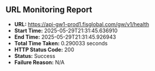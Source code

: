 ## URL Monitoring Report

- **URL:** https://api-gw1-prod1.fisglobal.com/gw/v1/health
- **Start Time:** 2025-05-29T21:31:45.636910
- **End Time:** 2025-05-29T21:31:45.926943
- **Total Time Taken:** 0.290033 seconds
- **HTTP Status Code:** 200
- **Status:** Success
- **Failure Reason:** N/A
